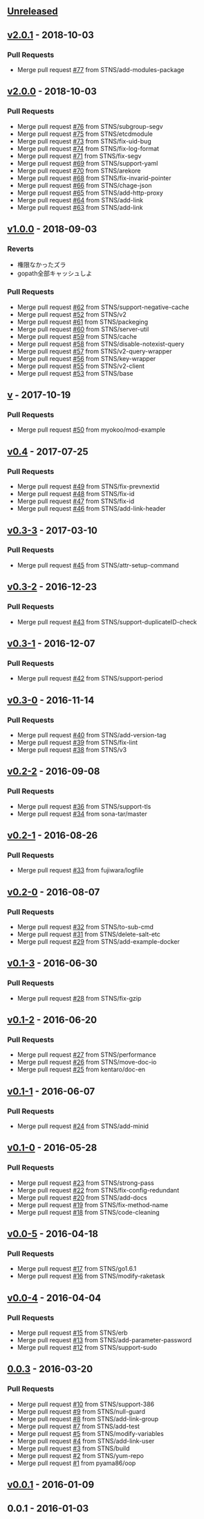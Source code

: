 <a name="unreleased"></a>
## [Unreleased]


<a name="v2.0.1"></a>
## [v2.0.1] - 2018-10-03
### Pull Requests
- Merge pull request [#77](https://github.com/nxsre/stns/issues/77) from STNS/add-modules-package


<a name="v2.0.0"></a>
## [v2.0.0] - 2018-10-03
### Pull Requests
- Merge pull request [#76](https://github.com/nxsre/stns/issues/76) from STNS/subgroup-segv
- Merge pull request [#75](https://github.com/nxsre/stns/issues/75) from STNS/etcdmodule
- Merge pull request [#73](https://github.com/nxsre/stns/issues/73) from STNS/fix-uid-bug
- Merge pull request [#74](https://github.com/nxsre/stns/issues/74) from STNS/fix-log-format
- Merge pull request [#71](https://github.com/nxsre/stns/issues/71) from STNS/fix-segv
- Merge pull request [#69](https://github.com/nxsre/stns/issues/69) from STNS/support-yaml
- Merge pull request [#70](https://github.com/nxsre/stns/issues/70) from STNS/arekore
- Merge pull request [#68](https://github.com/nxsre/stns/issues/68) from STNS/fix-invarid-pointer
- Merge pull request [#66](https://github.com/nxsre/stns/issues/66) from STNS/chage-json
- Merge pull request [#65](https://github.com/nxsre/stns/issues/65) from STNS/add-http-proxy
- Merge pull request [#64](https://github.com/nxsre/stns/issues/64) from STNS/add-link
- Merge pull request [#63](https://github.com/nxsre/stns/issues/63) from STNS/add-link


<a name="v1.0.0"></a>
## [v1.0.0] - 2018-09-03
### Reverts
- 権限なかったズラ
- gopath全部キャッシュしよ

### Pull Requests
- Merge pull request [#62](https://github.com/nxsre/stns/issues/62) from STNS/support-negative-cache
- Merge pull request [#52](https://github.com/nxsre/stns/issues/52) from STNS/v2
- Merge pull request [#61](https://github.com/nxsre/stns/issues/61) from STNS/packeging
- Merge pull request [#60](https://github.com/nxsre/stns/issues/60) from STNS/server-util
- Merge pull request [#59](https://github.com/nxsre/stns/issues/59) from STNS/cache
- Merge pull request [#58](https://github.com/nxsre/stns/issues/58) from STNS/disable-notexist-query
- Merge pull request [#57](https://github.com/nxsre/stns/issues/57) from STNS/v2-query-wrapper
- Merge pull request [#56](https://github.com/nxsre/stns/issues/56) from STNS/key-wrapper
- Merge pull request [#55](https://github.com/nxsre/stns/issues/55) from STNS/v2-client
- Merge pull request [#53](https://github.com/nxsre/stns/issues/53) from STNS/base


<a name="v"></a>
## [v] - 2017-10-19
### Pull Requests
- Merge pull request [#50](https://github.com/nxsre/stns/issues/50) from myokoo/mod-example


<a name="v0.4"></a>
## [v0.4] - 2017-07-25
### Pull Requests
- Merge pull request [#49](https://github.com/nxsre/stns/issues/49) from STNS/fix-prevnextid
- Merge pull request [#48](https://github.com/nxsre/stns/issues/48) from STNS/fix-id
- Merge pull request [#47](https://github.com/nxsre/stns/issues/47) from STNS/fix-id
- Merge pull request [#46](https://github.com/nxsre/stns/issues/46) from STNS/add-link-header


<a name="v0.3-3"></a>
## [v0.3-3] - 2017-03-10
### Pull Requests
- Merge pull request [#45](https://github.com/nxsre/stns/issues/45) from STNS/attr-setup-command


<a name="v0.3-2"></a>
## [v0.3-2] - 2016-12-23
### Pull Requests
- Merge pull request [#43](https://github.com/nxsre/stns/issues/43) from STNS/support-duplicateID-check


<a name="v0.3-1"></a>
## [v0.3-1] - 2016-12-07
### Pull Requests
- Merge pull request [#42](https://github.com/nxsre/stns/issues/42) from STNS/support-period


<a name="v0.3-0"></a>
## [v0.3-0] - 2016-11-14
### Pull Requests
- Merge pull request [#40](https://github.com/nxsre/stns/issues/40) from STNS/add-version-tag
- Merge pull request [#39](https://github.com/nxsre/stns/issues/39) from STNS/fix-lint
- Merge pull request [#38](https://github.com/nxsre/stns/issues/38) from STNS/v3


<a name="v0.2-2"></a>
## [v0.2-2] - 2016-09-08
### Pull Requests
- Merge pull request [#36](https://github.com/nxsre/stns/issues/36) from STNS/support-tls
- Merge pull request [#34](https://github.com/nxsre/stns/issues/34) from sona-tar/master


<a name="v0.2-1"></a>
## [v0.2-1] - 2016-08-26
### Pull Requests
- Merge pull request [#33](https://github.com/nxsre/stns/issues/33) from fujiwara/logfile


<a name="v0.2-0"></a>
## [v0.2-0] - 2016-08-07
### Pull Requests
- Merge pull request [#32](https://github.com/nxsre/stns/issues/32) from STNS/to-sub-cmd
- Merge pull request [#31](https://github.com/nxsre/stns/issues/31) from STNS/delete-salt-etc
- Merge pull request [#29](https://github.com/nxsre/stns/issues/29) from STNS/add-example-docker


<a name="v0.1-3"></a>
## [v0.1-3] - 2016-06-30
### Pull Requests
- Merge pull request [#28](https://github.com/nxsre/stns/issues/28) from STNS/fix-gzip


<a name="v0.1-2"></a>
## [v0.1-2] - 2016-06-20
### Pull Requests
- Merge pull request [#27](https://github.com/nxsre/stns/issues/27) from STNS/performance
- Merge pull request [#26](https://github.com/nxsre/stns/issues/26) from STNS/move-doc-io
- Merge pull request [#25](https://github.com/nxsre/stns/issues/25) from kentaro/doc-en


<a name="v0.1-1"></a>
## [v0.1-1] - 2016-06-07
### Pull Requests
- Merge pull request [#24](https://github.com/nxsre/stns/issues/24) from STNS/add-minid


<a name="v0.1-0"></a>
## [v0.1-0] - 2016-05-28
### Pull Requests
- Merge pull request [#23](https://github.com/nxsre/stns/issues/23) from STNS/strong-pass
- Merge pull request [#22](https://github.com/nxsre/stns/issues/22) from STNS/fix-config-redundant
- Merge pull request [#20](https://github.com/nxsre/stns/issues/20) from STNS/add-docs
- Merge pull request [#19](https://github.com/nxsre/stns/issues/19) from STNS/fix-method-name
- Merge pull request [#18](https://github.com/nxsre/stns/issues/18) from STNS/code-cleaning


<a name="v0.0-5"></a>
## [v0.0-5] - 2016-04-18
### Pull Requests
- Merge pull request [#17](https://github.com/nxsre/stns/issues/17) from STNS/go1.6.1
- Merge pull request [#16](https://github.com/nxsre/stns/issues/16) from STNS/modify-raketask


<a name="v0.0-4"></a>
## [v0.0-4] - 2016-04-04
### Pull Requests
- Merge pull request [#15](https://github.com/nxsre/stns/issues/15) from STNS/erb
- Merge pull request [#13](https://github.com/nxsre/stns/issues/13) from STNS/add-parameter-password
- Merge pull request [#12](https://github.com/nxsre/stns/issues/12) from STNS/support-sudo


<a name="0.0.3"></a>
## [0.0.3] - 2016-03-20
### Pull Requests
- Merge pull request [#10](https://github.com/nxsre/stns/issues/10) from STNS/support-386
- Merge pull request [#9](https://github.com/nxsre/stns/issues/9) from STNS/null-guard
- Merge pull request [#8](https://github.com/nxsre/stns/issues/8) from STNS/add-link-group
- Merge pull request [#7](https://github.com/nxsre/stns/issues/7) from STNS/add-test
- Merge pull request [#5](https://github.com/nxsre/stns/issues/5) from STNS/modify-variables
- Merge pull request [#4](https://github.com/nxsre/stns/issues/4) from STNS/add-link-user
- Merge pull request [#3](https://github.com/nxsre/stns/issues/3) from STNS/build
- Merge pull request [#2](https://github.com/nxsre/stns/issues/2) from STNS/yum-repo
- Merge pull request [#1](https://github.com/nxsre/stns/issues/1) from pyama86/oop


<a name="v0.0.1"></a>
## [v0.0.1] - 2016-01-09

<a name="0.0.1"></a>
## 0.0.1 - 2016-01-03

[Unreleased]: https://github.com/nxsre/stns/compare/v2.0.1...HEAD
[v2.0.1]: https://github.com/nxsre/stns/compare/v2.0.0...v2.0.1
[v2.0.0]: https://github.com/nxsre/stns/compare/v1.0.0...v2.0.0
[v1.0.0]: https://github.com/nxsre/stns/compare/v...v1.0.0
[v]: https://github.com/nxsre/stns/compare/v0.4...v
[v0.4]: https://github.com/nxsre/stns/compare/v0.3-3...v0.4
[v0.3-3]: https://github.com/nxsre/stns/compare/v0.3-2...v0.3-3
[v0.3-2]: https://github.com/nxsre/stns/compare/v0.3-1...v0.3-2
[v0.3-1]: https://github.com/nxsre/stns/compare/v0.3-0...v0.3-1
[v0.3-0]: https://github.com/nxsre/stns/compare/v0.2-2...v0.3-0
[v0.2-2]: https://github.com/nxsre/stns/compare/v0.2-1...v0.2-2
[v0.2-1]: https://github.com/nxsre/stns/compare/v0.2-0...v0.2-1
[v0.2-0]: https://github.com/nxsre/stns/compare/v0.1-3...v0.2-0
[v0.1-3]: https://github.com/nxsre/stns/compare/v0.1-2...v0.1-3
[v0.1-2]: https://github.com/nxsre/stns/compare/v0.1-1...v0.1-2
[v0.1-1]: https://github.com/nxsre/stns/compare/v0.1-0...v0.1-1
[v0.1-0]: https://github.com/nxsre/stns/compare/v0.0-5...v0.1-0
[v0.0-5]: https://github.com/nxsre/stns/compare/v0.0-4...v0.0-5
[v0.0-4]: https://github.com/nxsre/stns/compare/0.0.3...v0.0-4
[0.0.3]: https://github.com/nxsre/stns/compare/v0.0.1...0.0.3
[v0.0.1]: https://github.com/nxsre/stns/compare/0.0.1...v0.0.1
